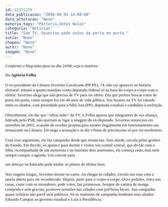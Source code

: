 ```yaml
---
id: 12371278
data_publicacao: "2006-09-03 14:08:00"
data_alteracao: "None"
materia_tags: "Portaria,Votos Nulos"
categoria: "Notícias"
title: "Sem TV, Severino pede votos de porta em porta "
sutia: "None"
chapeu: "None"
autor: "None"
imagem: "None"
---
```

<p><FONT size=2></p>
<p><P><I><FONT face=Verdana>Conforme o blog antecipou no dia 24/08, veja a matéria:</FONT></P></I></p>
<p><P><FONT face=Verdana>Da <B>Agência Folha</B><BR><BR>O ex-presidente da Câmara Severino Cavalcanti (PP-PE), 74, não vai aparecer no horário eleitoral: tentará o quarto mandato como deputado federal só na base do corpo-a-corpo com o eleitor. Severino alega que não precisa de TV para ser eleito. Diz que prefere buscar votos de porta em porta, como sempre fez em 40 anos de vida pública. Seu horário na TV foi rateado entre os aliados, com prioridade para a filha Ana (PP), deputada estadual e candidata à reeleição.<BR><BR>Oficialmente, ele diz que \"abriu mão\" da TV. A Folha apurou que integrantes de sua aliança, liderada pelo PSB, não queriam se ligar à imagem do ex-deputado. Severino renunciou em setembro de 2005, acusado de receber propina para manter ilegalmente em funcionamento um restaurante na Câmara. Ele nega a acusação e se diz v?tima de preconceito só por ser nordestino.<BR><BR>Com esse argumento, ele faz campanha desde que renunciou. Sem alarde, circula pelos grotões do Estado. Em Recife, só aparece para dormir e visitar seu comitê central, que divide com a filha. Acompanhado de um motorista e no máximo dois assessores, ele começa cedo, mas nem sempre cumpre a agenda. Um convite para</p>
<p> um almoço ou batizado pode mudar os planos de última hora.<BR><BR>Nas viagens longas, Severino dorme no carro. Ao chegar às cidades, circula nas ruas com a janela aberta para ser reconhecido. Depois, parte para o corpo-a-corpo. Ouve pedidos, entra nas casas, come com os moradores, pede votos, faz promessas. Sempre de camisa de manga comprida e sem gravata, promove reuniões nas cidades com pol?ticos locais. Sua campanha quase solitária não prevê atos públicos. Só os materiais de campanha lembram seus aliados: Eduardo Campos ao governo estadual e Lula à Presidência.</FONT></P></FONT> </p>
